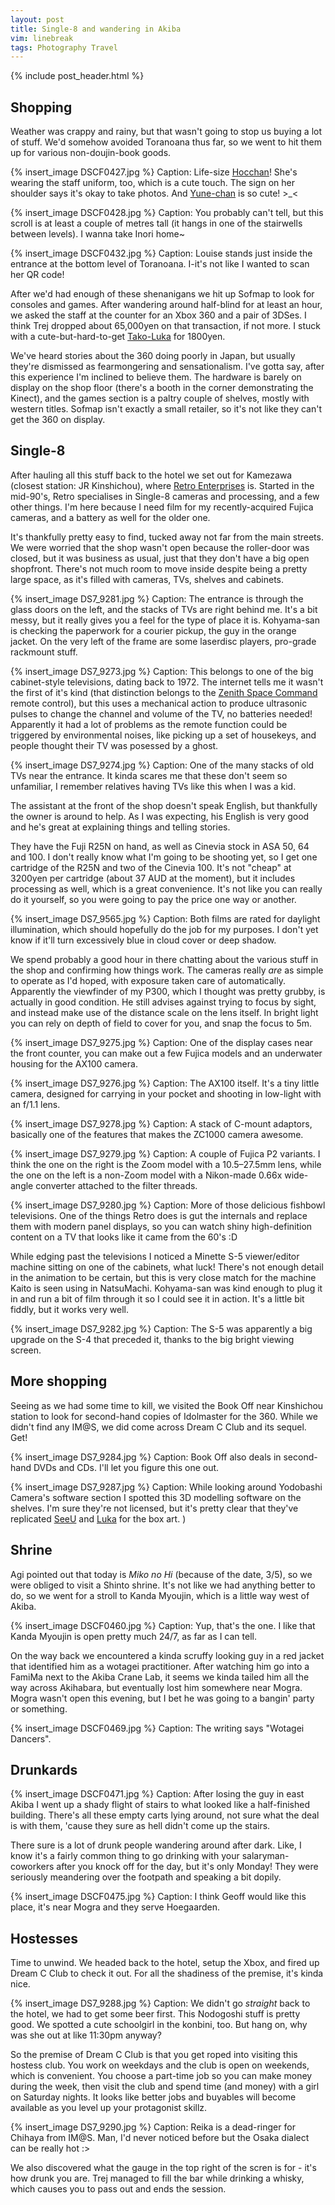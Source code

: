 ```yaml
---
layout: post
title: Single-8 and wandering in Akiba
vim: linebreak
tags: Photography Travel
---
```


{% include post_header.html %}

## Shopping

Weather was crappy and rainy, but that wasn't going to stop us buying a lot of stuff. We'd somehow avoided Toranoana thus far, so we went to hit them up for various non-doujin-book goods.

{% insert_image DSCF0427.jpg %}
Caption: Life-size [Hocchan](http://en.wikipedia.org/wiki/Yui_Horie)! She's wearing the staff uniform, too, which is a cute touch. The sign on her shoulder says it's okay to take photos. And [Yune-chan](http://anidb.net/perl-bin/animedb.pl?show=anime&aid=8180) is so cute! >_<

{% insert_image DSCF0428.jpg %}
Caption: You probably can't tell, but this scroll is at least a couple of metres tall (it hangs in one of the stairwells between levels). I wanna take Inori home~

{% insert_image DSCF0432.jpg %}
Caption: Louise stands just inside the entrance at the bottom level of Toranoana. I-it's not like I wanted to scan her QR code!

After we'd had enough of these shenanigans we hit up Sofmap to look for consoles and games. After wandering around half-blind for at least an hour, we asked the staff at the counter for an Xbox 360 and a pair of 3DSes. I think Trej dropped about 65,000yen on that transaction, if not more. I stuck with a cute-but-hard-to-get [Tako-Luka](http://www.play-asia.com/Character_Vocal_Series_03_Megurine_Luka_Plush_Doll_Asst_2_Excite/paOS-13-71-184-49-en-70-408f.html) for 1800yen.

We've heard stories about the 360 doing poorly in Japan, but usually they're dismissed as fearmongering and sensationalism. I've gotta say, after this experience I'm inclined to believe them. The hardware is barely on display on the shop floor (there's a booth in the corner demonstrating the Kinect), and the games section is a paltry couple of shelves, mostly with western titles. Sofmap isn't exactly a small retailer, so it's not like they can't get the 360 on display.


## Single-8

After hauling all this stuff back to the hotel we set out for Kamezawa (closest station: JR Kinshichou), where [Retro Enterprises](http://film.club.ne.jp/english/englishindex.html) is. Started in the mid-90's, Retro specialises in Single-8 cameras and processing, and a few other things. I'm here because I need film for my recently-acquired Fujica cameras, and a battery as well for the older one.

It's thankfully pretty easy to find, tucked away not far from the main streets. We were worried that the shop wasn't open because the roller-door was closed, but it was business as usual, just that they don't have a big open shopfront. There's not much room to move inside despite being a pretty large space, as it's filled with cameras, TVs, shelves and cabinets.

{% insert_image DS7_9281.jpg %}
Caption: The entrance is through the glass doors on the left, and the stacks of TVs are right behind me. It's a bit messy, but it really gives you a feel for the type of place it is. Kohyama-san is checking the paperwork for a courier pickup, the guy in the orange jacket. On the very left of the frame are some laserdisc players, pro-grade rackmount stuff.

{% insert_image DS7_9273.jpg %}
Caption: This belongs to one of the big cabinet-style televisions, dating back to 1972. The internet tells me it wasn't the first of it's kind (that distinction belongs to the [Zenith Space Command](http://en.wikipedia.org/wiki/Zenith_Electronics#The_remote_control) remote control), but this uses a mechanical action to produce ultrasonic pulses to change the channel and volume of the TV, no batteries needed! Apparently it had a lot of problems as the remote function could be triggered by environmental noises, like picking up a set of housekeys, and people thought their TV was posessed by a ghost.

{% insert_image DS7_9274.jpg %}
Caption: One of the many stacks of old TVs near the entrance. It kinda scares me that these don't seem so unfamiliar, I remember relatives having TVs like this when I was a kid.

The assistant at the front of the shop doesn't speak English, but thankfully the owner is around to help. As I was expecting, his English is very good and he's great at explaining things and telling stories.

They have the Fuji R25N on hand, as well as Cinevia stock in ASA 50, 64 and 100. I don't really know what I'm going to be shooting yet, so I get one cartridge of the R25N and two of the Cinevia 100. It's not "cheap" at 3200yen per cartridge (about 37 AUD at the moment), but it includes processing as well, which is a great convenience. It's not like you can really do it yourself, so you were going to pay the price one way or another.

{% insert_image DS7_9565.jpg %}
Caption: Both films are rated for daylight illumination, which should hopefully do the job for my purposes. I don't yet know if it'll turn excessively blue in cloud cover or deep shadow.

We spend probably a good hour in there chatting about the various stuff in the shop and confirming how things work. The cameras really *are* as simple to operate as I'd hoped, with exposure taken care of automatically. Apparently the viewfinder of my P300, which I thought was pretty grubby, is actually in good condition. He still advises against trying to focus by sight, and instead make use of the distance scale on the lens itself. In bright light you can rely on depth of field to cover for you, and snap the focus to 5m.

{% insert_image DS7_9275.jpg %}
Caption: One of the display cases near the front counter, you can make out a few Fujica models and an underwater housing for the AX100 camera.

{% insert_image DS7_9276.jpg %}
Caption: The AX100 itself. It's a tiny little camera, designed for carrying in your pocket and shooting in low-light with an f/1.1 lens.

{% insert_image DS7_9278.jpg %}
Caption: A stack of C-mount adaptors, basically one of the features that makes the ZC1000 camera awesome.

{% insert_image DS7_9279.jpg %}
Caption: A couple of Fujica P2 variants. I think the one on the right is the Zoom model with a 10.5–27.5mm lens, while the one on the left is a non-Zoom model with a Nikon-made 0.66x wide-angle converter attached to the filter threads.

{% insert_image DS7_9280.jpg %}
Caption: More of those delicious fishbowl televisions. One of the things Retro does is gut the internals and replace them with modern panel displays, so you can watch shiny high-definition content on a TV that looks like it came from the 60's  :D

While edging past the televisions I noticed a Minette S-5 viewer/editor machine sitting on one of the cabinets, what luck! There's not enough detail in the animation to be certain, but this is very close match for the machine Kaito is seen using in NatsuMachi. Kohyama-san was kind enough to plug it in and run a bit of film through it so I could see it in action. It's a little bit fiddly, but it works very well.

{% insert_image DS7_9282.jpg %}
Caption: The S-5 was apparently a big upgrade on the S-4 that preceded it, thanks to the big bright viewing screen.


## More shopping

Seeing as we had some time to kill, we visited the Book Off near Kinshichou station to look for second-hand copies of Idolmaster for the 360. While we didn't find any IM@S, we did come across Dream C Club and its sequel. Get!

{% insert_image DS7_9284.jpg %}
Caption: Book Off also deals in second-hand DVDs and CDs. I'll let you figure this one out.

{% insert_image DS7_9287.jpg %}
Caption: While looking around Yodobashi Camera's software section I spotted this 3D modelling software on the shelves. I'm sure they're not licensed, but it's pretty clear that they've replicated [SeeU](http://vocaloid.wikia.com/wiki/SeeU) and [Luka](http://vocaloid.wikia.com/wiki/Megurine_Luka) for the box art.
)


## Shrine

Agi pointed out that today is *Miko no Hi* (because of the date, 3/5), so we were obliged to visit a Shinto shrine. It's not like we had anything better to do, so we went for a stroll to Kanda Myoujin, which is a little way west of Akiba.

{% insert_image DSCF0460.jpg %}
Caption: Yup, that's the one. I like that Kanda Myoujin is open pretty much 24/7, as far as I can tell.

On the way back we encountered a kinda scruffy looking guy in a red jacket that identified him as a wotagei practitioner. After watching him go into a FamiMa next to the Akiba Crane Lab, it seems we kinda tailed him all the way across Akihabara, but eventually lost him somewhere near Mogra. Mogra wasn't open this evening, but I bet he was going to a bangin' party or something.

{% insert_image DSCF0469.jpg %}
Caption: The writing says "Wotagei Dancers".


## Drunkards

{% insert_image DSCF0471.jpg %}
Caption: After losing the guy in east Akiba I went up a shady flight of stairs to what looked like a half-finished building. There's all these empty carts lying around, not sure what the deal is with them, 'cause they sure as hell didn't come up the stairs.

There sure is a lot of drunk people wandering around after dark. Like, I know it's a fairly common thing to go drinking with your salaryman-coworkers after you knock off for the day, but it's only Monday! They were seriously meandering over the footpath and speaking a bit dopily.

{% insert_image DSCF0475.jpg %}
Caption: I think Geoff would like this place, it's near Mogra and they serve Hoegaarden.


## Hostesses

Time to unwind. We headed back to the hotel, setup the Xbox, and fired up Dream C Club to check it out. For all the shadiness of the premise, it's kinda nice.

{% insert_image DS7_9288.jpg %}
Caption: We didn't go *straight* back to the hotel, we had to get some beer first. This Nodogoshi stuff is pretty good. We spotted a cute schoolgirl in the konbini, too. But hang on, why was she out at like 11:30pm anyway?

So the premise of Dream C Club is that you get roped into visiting this hostess club. You work on weekdays and the club is open on weekends, which is convenient. You choose a part-time job so you can make money during the week, then visit the club and spend time (and money) with a girl on Saturday nights. It looks like better jobs and buyables will become available as you level up your protagonist skillz.

{% insert_image DS7_9290.jpg %}
Caption: Reika is a dead-ringer for Chihaya from IM@S. Man, I'd never noticed before but the Osaka dialect can be really hot  :>

We also discovered what the gauge in the top right of the scren is for - it's how drunk you are. Trej managed to fill the bar while drinking a whisky, which causes you to pass out and ends the session.



